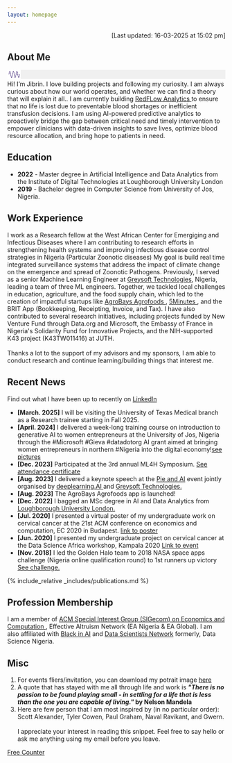 ```yaml
---
layout: homepage
---
```

<p  align="right">[Last updated: 16-03-2025 at 15:02 pm]</p>

## About Me
<img src="assets/img/wavy.gif">
Hi! I’m Jibrin. I love building projects and following my curiosity. I am always curious about how our world operates, and whether we can find a theory that will explain it all.. I am currently building <a href="https://github.com/RedFlowAI/RedflowAI.github.io">RedFLow Analytics </a> to ensure that no life is lost due to preventable blood shortages or inefficient transfusion decisions. I am using AI-powered predictive analytics to proactively bridge the gap between critical need and timely intervention to empower clinicians with data-driven insights to save lives, optimize blood resource allocation, and bring hope to patients in need. <br>

## Education
- **2022** - Master degree in Artificial Intelligence and Data Analytics from the Institute of Digital Technologies at Loughborough University London 
- **2019** - Bachelor degree in Computer Science from University of Jos, Nigeria.

## Work Experience
I work as a Research fellow at the West African Center for Emergiging and Infectious Diseases where I am contributing to research efforts in strengthening health systems and improving infectious disease control strategies in Nigeria (Particular Zoonotic diseases) My goal is build real time integrated surveillance systems that address the impact of climate change on the emergence and spread of Zoonotic Pathogens.
Previously, I served as a senior Machine Learning Engineer at <a href="https://greysoft.ng">Greysoft Technologies</a>, Nigeria, leading a team of three ML engineers. Together, we tackled local challenges in education, agriculture, and the food supply chain, which led to the creation of impactful startups like  <a href="https://agrobays.com">AgroBays Agrofoods </a>,  <a href="https://app.5minutes.ng">5Minutes </a>, and the BRIT App (Bookkeeping, Receipting, Invoice, and Tax).
I have also contributed to several research initiatives, including projects funded by New Venture Fund through Data.org and Microsoft, the Embassy of France in Nigeria's Solidarity Fund for Innovative Projects, and the NIH-supported K43 project (K43TW011416) at JUTH.
<br>  
Thanks a lot to the support of my advisors and my sponsors, I am able to conduct research and continue learning/building things that interest me.

<!-- 
## Research Interests

I enjoy working at the intersection of AI, public health, and community resilience. I am interested in Bayesian modelling, Uncertainty Quantification, and Explainable Forecasting of infectious diseases.I currently learning and exploring research papers on graph neural networks. Feel free to recommend me some good papers in this area <br> / -->

## Recent News 

Find out what I have been up to recently on  <a rel="me" href="https://linkedin.com/in/jbrnjfr">LinkedIn</a>
- **[March. 2025]** I will be visiting the University of Texas Medical branch as a Research trainee starting in Fall 2025.
- **[April. 2024]** I delivered a week-long training course on introduction to generative AI to women entrepreneurs at the University of Jos, Nigeria through the #Microsoft #Gieva #datadotorg AI grant aimed at bringing women entrepreneurs in northern #Nigeria into the digital economy!<a href='https://x.com/jbrnjfr/status/1782014757182066887' target='-blank'>see pictures</a>
- **[Dec. 2023]** Participated at the 3rd annual ML4H Symposium. <a href ='https://www.linkedin.com/posts/activity-7150626337832046592-xdIN?utm_source=share&utm_medium=member_desktop'>See attendance certificate</a>
- **[Aug. 2023]** I delivered a keynote speech at the <a href="https://www.linkedin.com/feed/update/urn:li:activity:7096848518631366656/ "> Pie and AI</a> event jointly organised by <a href="https://www.deeplearning.ai">deeplearning.AI </a>and <a href="https://greysoft.ng">Greysoft Technologies.</a>
- **[Aug. 2023]** The AgroBays Agrofoods app is launched!
- **[Dec. 2022]** I bagged an MSc degree in AI and Data Analytics from <a href="https://www.lborolondon.ac.uk/study/masters-degrees/artificial-intelligence-data-analytics/"> Loughborough University London. </a>
- **[Jul. 2020]** I presented a virtual poster of my undergraduate work on cervical cancer at the 21st ACM conference on economics and computation, EC 2020 in Budapest. <a href="https://ec20.sigecom.org/program/posters/"> link to poster</a>
- **[Jun. 2020]** I presented my undergraduate project on cervical cancer at the Data Science Africa workshop, Kampala 2020 <a href="https://www.datascienceafrica.org/dsa2020kampala/schedule/#session-paper1">Link to event</a>
- **[Nov. 2018]** I led the Golden Halo team to 2018 NASA space apps challenge (Nigeria online qualification round) to 1st runners up victory <a href="https://2018.spaceappschallenge.org/challenges/what-world-needs-now/health-makes-wealth/teams/golden-halo-1/project/">See challenge.</a>

{% include_relative _includes/publications.md %}

<!--{% include_relative _includes/services.md %} -->
## Profession Membership
I am a member of <a href="http://www.sigecom.org">ACM Special Interest Group (SIGecom) on Economics and Computation </a>, Effective Altruism Network (EA Nigeria & EA Global). I am also affiliated with <a href="https://blackinai.github.io/#/">Black in AI</a> and <a href="https://www.datasciencenigeria.org">Data Scientists Network</a> formerly, Data Science Nigeria.

## Misc
1) For events fliers/invitation, you can download my potrait image <a href ="https://raw.githubusercontent.com/jbrnjfr/jbrnjfr.github.io/main/assets/img/IMG_5241.jpeg"> here </a> <br>
2) A quote that has stayed with me all through life and work is <strong><i> "There is no passion to be found playing small - in settling for a life that is less than the one you are capable of living."
</i> by Nelson Mandela</strong> <br>
3) Here are few person that I am most inspired by (in no particular order): Scott Alexander, Tyler Cowen, Paul Graham, Naval Ravikant, and Gwern. <br> <br> 
I appreciate your interest in reading this snippet. Feel free to say hello or ask me anything using my email before you leave.

 <a href='http://www.freevisitorcounters.com'>Free Counter</a> <script type='text/javascript' src='https://www.freevisitorcounters.com/auth.php?id=e2851f6f60d71cbaa285642eb1ba5e154a03c745'></script>
<script type="text/javascript" src="https://www.freevisitorcounters.com/en/home/counter/1286736/t/0"></script>
